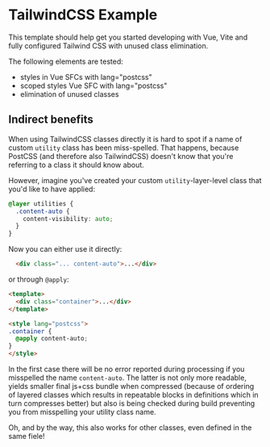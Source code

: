 # TailwindCSS Example

This template should help get you started developing with Vue, Vite and fully configured Tailwind CSS with unused class elimination.

The following elements are tested:

- styles in Vue SFCs with lang="postcss"
- scoped styles Vue SFC with lang="postcss"
- elimination of unused classes

## Indirect benefits

When using TailwindCSS classes directly it is hard to spot if a name of custom `utility` class has been miss-spelled. That happens, because PostCSS (and therefore also TailwindCSS) doesn't know that you're referring to a class it should know about.

However, imagine you've created your custom `utility`-layer-level class that you'd like to have applied:

```css
@layer utilities {
  .content-auto {
    content-visibility: auto;
  }
}
```

Now you can either use it directly:

```html
  <div class="... content-auto">...</div>
```

or through `@apply`:

```html
<template>
  <div class="container">...</div>
</template>

<style lang="postcss">
.container {
  @apply content-auto;
}
</style>
```

In the first case there will be no error reported during processing if you misspelled the name `content-auto`. The latter is not only more readable, yields smaller final js+css bundle when compressed (because of ordering of layered classes which results in repeatable blocks in definitions which in turn compresses better) but also is being checked during build preventing you from misspelling your utility class name.

Oh, and by the way, this also works for other classes, even defined in the same fiele!

